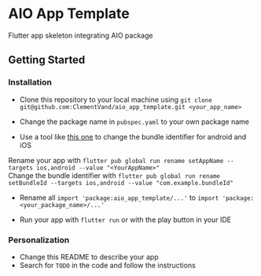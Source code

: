 # AIO App Template

Flutter app skeleton integrating AIO package

## Getting Started

### Installation
* Clone this repository to your local machine using `git clone git@github.com:ClementVand/aio_app_template.git <your_app_name>`
* Change the package name in `pubspec.yaml` to your own package name

* Use a tool like [this one](https://pub.dev/packages/rename) to change the bundle identifier for android and iOS

Rename your app with `flutter pub global run rename setAppName --targets ios,android --value "<YourAppName>"`<br>
Change the bundle identifier with `flutter pub global run rename setBundleId --targets ios,android --value "com.example.bundleId"`

* Rename all `import 'package:aio_app_template/...'` to `import 'package:<your_package_name>/...'`

* Run your app with `flutter run` or with the play button in your IDE

### Personalization
* Change this README to describe your app
* Search for `TODO` in the code and follow the instructions
